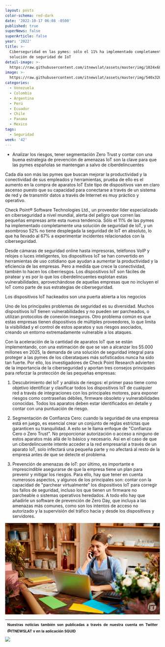 ```yaml
---
layout: posts
color-schema: red-dark
date: '2022-10-17 06:08 -0500'
published: true
superNews: false
superArticle: false
year: '2022'
title: >-
  Ciberseguridad en las pymes: sólo el 11% ha implementado completamente una
  solución de seguridad de IoT
detail-image: >-
  https://raw.githubusercontent.com/itnewslat/assets/master/img/1024x680/mujer-pyme-g.jpg
image: >-
  https://raw.githubusercontent.com/itnewslat/assets/master/img/540x320/mujer-pyme-p.jpg
categories:
  - Venezuela
  - Colombia
  - Argentina
  - Perú
  - Ecuador
  - Chile
  - Panama
  - Mexico
tags:
  - Seguridad
week: '42'
---
```

- Analizar los riesgos, tener segmentación Zero Trust y contar con una buena estrategia de prevención de amenazas IoT son la clave para que las pymes españolas se mantengan a salvo de ciberdelincuentes

Cada día son más las pymes que buscan mejorar la productividad y la conectividad de sus empleados y herramientas, prueba de ello es el aumento en la compra de aparatos IoT Este tipo de dispositivos van en claro ascenso puesto que su capacidad para conectarse a través de un sistema de red y de transmitir datos a través de Internet es muy práctico y operativo. 

Check Point® Software Technologies Ltd., un proveedor líder especializado en ciberseguridad a nivel mundial, alerta del peligro que corren las pequeñas empresas ante esta nueva tendencia.  Sólo el 11% de las pymes ha implementado completamente una solución de seguridad de IoT, y un asombroso 52% no tiene desplegada la seguridad de IoT en absoluto, lo que ha llevado al 67% a experimentar incidentes relacionados con la ciberseguridad.

Desde cámaras de seguridad online hasta impresoras, teléfonos VoIP y relojes o luces inteligentes, los dispositivos IoT se han convertido en herramientas de uso cotidiano que ayudan a aumentar la productividad y la eficiencia de las empresas. Pero a medida que crece la conectividad, también lo hacen los ciberriesgos. Los dispositivos IoT son fáciles de piratear y es por lo que los ciberdelincuentes explotan estas vulnerabilidades, aprovechándose de aquellas empresas que no incluyen el IoT como parte de sus estrategias de ciberseguridad. 

Los dispositivos IoT hackeados son una puerta abierta a los negocios

Uno de los principales problemas de seguridad es su diversidad. Muchos dispositivos IoT tienen vulnerabilidades y no pueden ser parcheados, o utilizan protocolos de conexión inseguros. Otro problema común es que estas empresas tienen dispositivos de múltiples proveedores, lo que limita la visibilidad y el control de estos aparatos y sus riesgos asociados, creando un entorno extremadamente vulnerable a los ataques.

Con la aceleración de la cantidad de aparatos IoT que se están implementando, con una estimación de que se van a alcanzar los 55.000 millones en 2025, la demanda de una solución de seguridad integral para proteger a las pymes de los ciberataques más sofisticados nunca ha sido tan fuerte. Por ello, los investigadores de Check Point Research advierten de la importancia de la ciberseguridad y aportan tres consejos principales para reforzar la protección de las pequeñas empresas:

1.	Descubrimiento del IoT y análisis de riesgos: el primer paso tiene como objetivo identificar y clasificar todos los dispositivos IoT de cualquier red a través de integraciones con los principales motores, para exponer riesgos como contraseñas débiles, firmware obsoleto y vulnerabilidades conocidas. Todos los aparatos deben estar identificados en detalle y contar con una puntuación de riesgo. 

2.	Segmentación de Confianza Cero: cuando la seguridad de una empresa está en juego, es esencial crear un conjunto de reglas estrictas que garanticen su tranquilidad. A esto se le llama enfoque de "Confianza Cero o Zero Trust". No proporcionar autorización o acceso a ninguno de estos aparatos más allá de lo básico y necesario. Así en el caso de que un ciberdelincuente intente acceder a la red empresarial a través de un aparato IoT, solo infectará una pequeña parte y no afectará al resto de la empresa antes de que se detecte el problema.

3.	Prevención de amenazas de IoT: por último, es importante e imprescindible asegurarse de que la empresa tiene un plan para prevenir y mitigar los riesgos. Para ello, hay que tener en cuenta numerosos aspectos, y algunos de los principales son: contar con la capacidad de "parchear virtualmente" los dispositivos IoT para corregir los fallos de seguridad, incluso los que tienen un firmware no parcheable o sistemas operativos heredados. A todo ello hay que añadirle un software de prevención de Zero Day, que incluya a las amenazas más comunes, como son los intentos de acceso no autorizado y la supervisión del tráfico hacia y desde los dispositivos y servidores.

![](https://raw.githubusercontent.com/itnewslat/assets/master/img/540x320/mujer-pyme-p.jpg)

<table style="height: 42px;" width="569">
<tbody>
<tr>
<td style="text-align: justify;"><sub><strong>Nuestras noticias también son publicadas a través de nuestra cuenta en Twitter <a href="https://twitter.com/itnewslat?lang=es">@ITNEWSLAT</a> y en la aplicación <a href="https://squidapp.co/en/">SQUID</a></strong></sub></td>
</tr>
</tbody>
</table>

<img src="https://tracker.metricool.com/c3po.jpg?hash=56f88a41e39ab42c063cc51676587a04"/>